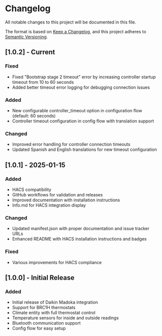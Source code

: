 # Changelog

All notable changes to this project will be documented in this file.

The format is based on [Keep a Changelog](https://keepachangelog.com/en/1.0.0/),
and this project adheres to [Semantic Versioning](https://semver.org/spec/v2.0.0.html).

## [1.0.2] - Current

### Fixed
- Fixed "Bootstrap stage 2 timeout" error by increasing controller startup timeout from 10 to 60 seconds
- Added better timeout error logging for debugging connection issues

### Added
- New configurable controller_timeout option in configuration flow (default: 60 seconds)
- Controller timeout configuration in config flow with translation support

### Changed
- Improved error handling for controller connection timeouts
- Updated Spanish and English translations for new timeout configuration

## [1.0.1] - 2025-01-15

### Added
- HACS compatibility
- GitHub workflows for validation and releases
- Improved documentation with installation instructions
- Info.md for HACS integration display

### Changed
- Updated manifest.json with proper documentation and issue tracker URLs
- Enhanced README with HACS installation instructions and badges

### Fixed
- Various improvements for HACS compliance

## [1.0.0] - Initial Release

### Added
- Initial release of Daikin Madoka integration
- Support for BRC1H thermostats
- Climate entity with full thermostat control
- Temperature sensors for inside and outside readings
- Bluetooth communication support
- Config flow for easy setup 